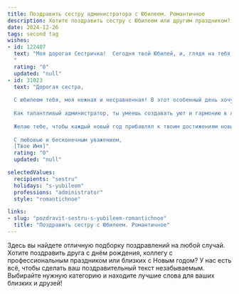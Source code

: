 ```yaml
---
title: Поздравить сестру администратора с Юбилеем. Романтичное
description: Хотите поздравить сестру с Юбилеем или другим праздником? Наш ИИ создаст незабываемое поздравление, а вы обязательно выделитесь среди других.  
date: 2024-12-26
tags: second tag
wishes:
- id: 122407
  text: "Моя дорогая Сестричка!  Сегодня твой Юбилей, и, глядя на тебя, я понимаю, как сильно ты расцвела, как уверенно и грациозно ты шагаешь по жизни, как настоящая королева в своём администраторском королевстве!  Пусть твой путь всегда будет освещён любовью, счастьем и успехом.  Ты – невероятная, вдохновляющая, и я бесконечно горжусь тобой. С Юбилеем, моя любимая сестра!
  "
  rating: "0"
  updated: "null"
- id: 31023
  text: "Дорогая сестра,
  
  С юбилеем тебя, моя нежная и несравненная! В этот особенный день хочу пожелать тебе, чтобы каждый миг жизни был наполнен счастьем и радостью, как звезды, сверкающие на ночном небе. Ты — свет в нашем доме, дарящий тепло и заботу всем вокруг.
  
  Как талантливый администратор, ты умеешь создавать уют и гармонию в любых ситуациях, и за это тебя по-настоящему ценят. Пусть в жизни всегда будут те, кто готов поддержать тебя так же, как ты поддерживаешь других.
  
  Желаю тебе, чтобы каждый новый год прибавлял к твоим достижениям новые горизонт и возможности, а сердце наполнялось любовью и счастьем. Пусть мечты сбываются, как по волшебству, а счастье станет верным спутником на твоем пути.
  
  С любовью и бесконечным уважением,
  [Твое Имя]"
  rating: "0"
  updated: "null"

selectedValues:
  recipients: "sestru"
  holidays: "s-yubileem"
  professions: "administrator"
  style: "romantichnoe"

links:
- slug: "pozdravit-sestru-s-yubileem-romantichnoe"
  title: "Поздравить сестру с Юбилеем. Романтичное"
---
```


Здесь вы найдете отличную подборку поздравлений на любой случай.
Хотите поздравить друга с днём рождения, коллегу с профессиональным праздником или близких с Новым годом? У нас есть всё, чтобы сделать ваш поздравительный текст незабываемым. Выбирайте нужную категорию и находите лучшие слова для ваших близких и друзей!
